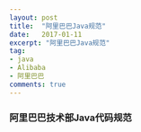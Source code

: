```yaml
---
layout: post
title:  "阿里巴巴Java规范"
date:   2017-01-11
excerpt: "阿里巴巴Java规范"
tag:
- java
- Alibaba
- 阿里巴巴
comments: true
---
```

### 阿里巴巴技术部Java代码规范

<object width="100%" height="600" data="//ojt8gkzcy.bkt.clouddn.com/article/pdf/Java.pdf" type="application/pdf"> <param name="src" value="//ojt8gkzcy.bkt.clouddn.com/article/pdf/Java.pdf"> </object>
